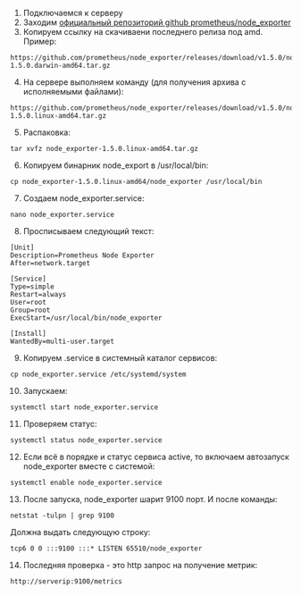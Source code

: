 1. Подключаемся к серверу
2. Заходим [официальный репозиторий github prometheus/node_exporter](https://github.com/prometheus/node_exporter/releases/tag/v1.5.0)
3. Копируем ссылку на скачиваени последнего релиза под amd. Пример:

```
https://github.com/prometheus/node_exporter/releases/download/v1.5.0/node_exporter-1.5.0.darwin-amd64.tar.gz
```

4. На сервере выполняем команду (для получения архива с исполняемыми файлами):

```
https://github.com/prometheus/node_exporter/releases/download/v1.5.0/node_exporter-1.5.0.linux-amd64.tar.gz
```

5. Распаковка:

```
tar xvfz node_exporter-1.5.0.linux-amd64.tar.gz
```

6. Копируем бинарник node_export в /usr/local/bin:

```
cp node_exporter-1.5.0.linux-amd64/node_exporter /usr/local/bin
```

7. Создаем node_exporter.service:

```
nano node_exporter.service
```

8. Просписываем следующий текст:

```
[Unit]
Description=Prometheus Node Exporter
After=network.target

[Service]
Type=simple
Restart=always
User=root
Group=root
ExecStart=/usr/local/bin/node_exporter

[Install]
WantedBy=multi-user.target
```

9. Копируем .service в системный каталог сервисов:

```
cp node_exporter.service /etc/systemd/system
```

10. Запускаем:

```
systemctl start node_exporter.service
```

11. Проверяем статус:

```
systemctl status node_exporter.service
```

12. Если всё в порядке и статус сервиса active, то включаем автозапуск node_exporter вместе с системой:

```
systemctl enable node_exporter.service
```

13. После запуска, node_exporter шарит 9100 порт. И после команды:

```
netstat -tulpn | grep 9100
```

Должна выдать следующую строку:

```
tcp6 0 0 :::9100 :::* LISTEN 65510/node_exporter
```

14. Последняя проверка - это http запрос на получение метрик:

```
http://serverip:9100/metrics
```
